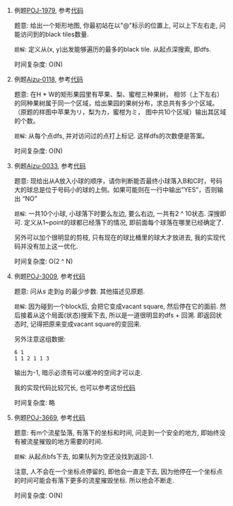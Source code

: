 1. 例题[POJ-1979](https://vjudge.net/problem/POJ-1979), 参考[代码](./POJ-1979.cc)
  
   题意: 给出一个矩形地图, 你最初站在以"@"标示的位置上, 可以上下左右走, 问能访问到的black tiles数量.
   
   `题解`: 定义从(x, y)出发能够遍历的最多的black tile. 从起点深搜索, 即dfs. 
   
   时间复杂度: O(N)

2. 例题[Aizu-0118](https://vjudge.net/problem/Aizu-0118), 参考[代码](./Aizu-0118.cc)
   
   题意: 在H * W的矩形果园里有苹果、梨、蜜柑三种果树， 相邻（上下左右）的同种果树属于同一个区域，给出果园的果树分布，求总共有多少个区域。 （原题的样图中苹果为リ，梨为カ，蜜柑为ミ， 图中共10个区域）输出其区域的个数。
   
   `题解`: 从每个点dfs, 并对访问过的点打上标记. 这样dfs的次数便是答案。
   
   时间复杂度: O(N)
   
3. 例题[Aizu-0033](https://vjudge.net/problem/Aizu-0033), 参考[代码](./Aizu-0033.cc)

   题意: 现给出从A放入小球的顺序，请你判断能否最终小球落入B和C时，号码大的球总是位于号码小的球的上侧。如果可能则在一行中输出”YES”，否则输出 “NO”

   `题解`: 一共10个小球, 小球落下时要么左边, 要么右边, 一共有2 ^ 10状态. 深搜即可. 定义从1~point的球都已经落下的情况, 即前面每个球落在哪里已经确定了.

   另外可以加个很明显的剪枝, 只有现在的球比桶里的球大才放进去, 我的实现代码并没有加上这一优化.

   时间复杂度: O(2 ^ N)

4. 例题[POJ-3009](https://vjudge.net/problem/POJ-3009), 参考[代码](./POJ-3009.cc)

   题意: 问从s 走到g 的最少步数. 其他描述见原题.

   `题解`: 因为碰到一个block后, 会把它变成vacant square, 然后停在它的面前. 然后接着从这个局面(状态)搜索下去, 所以是一道很明显的dfs + 回溯. 即返回状态时, 记得把原来变成vacant square的变回来.

   另外注意这组数据: 

   ```
   6 1
   1 1 2 1 1 3
   ```

   输出为-1, 暗示必须有可以缓冲的空间才可以走.

   我的实现代码比较冗长, 也可以参考这份[代码](./POJ-3009-2.cc)

   时间复杂度: 略

5. 例题[POJ-3669](https://vjudge.net/problem/POJ-3669), 参考[代码](./POJ-3669.cc)

   题意: 有m个流星坠落, 有落下的坐标和时间, 问走到一个安全的地方, 即始终没有被流星摧毁的地方需要的时间.

   `题解`: 从起点bfs下去, 如果队列为空还没找到返回-1.

   注意, 人不会在一个坐标点停留的, 即他会一直走下去, 因为他停在一个坐标点的时间可能会有落下更多的流星摧毁坐标. 所以他会不断走.

   时间复杂度: O(N)
